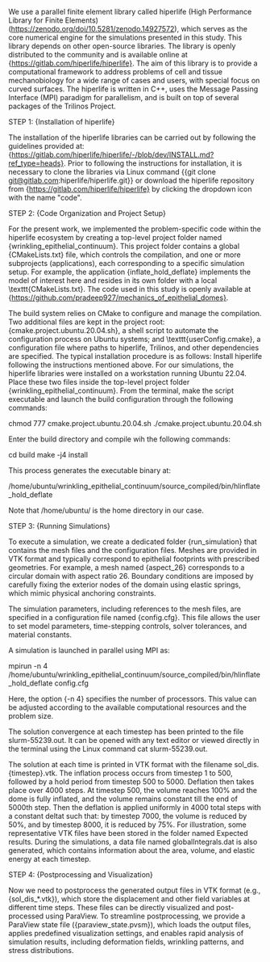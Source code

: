 
We use a parallel finite element library called hiperlife (High Performance Library for Finite Elements) (https://zenodo.org/doi/10.5281/zenodo.14927572), which serves as the core numerical engine for the simulations presented in this study. This library depends on other open-source libraries. The library is openly distributed to the community and is available online at {https://gitlab.com/hiperlife/hiperlife}. The aim of this library is to provide a computational framework to address problems of cell and tissue mechanobiology for a wide range of cases and users, with special focus on curved surfaces. The hiperlife is written in C++, uses the Message Passing Interface (MPI) paradigm for parallelism, and is built on top of several packages of the Trilinos Project. 

STEP 1: {Installation of hiperlife}

The installation of the hiperlife libraries can be carried out by following the guidelines provided at: {https://gitlab.com/hiperlife/hiperlife/-/blob/dev/INSTALL.md?ref_type=heads}. Prior to following the instructions for installation, it is necessary to clone the libraries via  Linux command {{git clone git@gitlab.com:hiperlife/hiperlife.git}} or download the hiperlife repository from {https://gitlab.com/hiperlife/hiperlife} by clicking the dropdown icon with the name "code".

STEP 2: {Code Organization and Project Setup}

For the present work, we implemented the problem-specific code within the hiperlife ecosystem by creating a top-level project folder named {wrinkling_epithelial_continuum}. This project folder contains a global {CMakeLists.txt} file, which controls the compilation, and one or more subprojects (applications), each corresponding to a specific simulation setup. For example, the application {inflate_hold_deflate} implements the model of interest here and resides in its own folder with a local \texttt{CMakeLists.txt}.
 The code used in this study is openly available at {https://github.com/pradeep927/mechanics_of_epithelial_domes}.

The build system relies on CMake to configure and manage the compilation. Two additional files are kept in the project root: {cmake.project.ubuntu.20.04.sh}, a shell script to automate the configuration process on Ubuntu systems; and \texttt{userConfig.cmake}, a configuration file where paths to hiperlife, Trilinos, and other dependencies are specified. The typical installation procedure is as follows: Install hiperlife following the instructions mentioned above. For our simulations, the hiperlife libraries were installed on a workstation running Ubuntu 22.04. Place these two files inside the top-level project folder {wrinkling_epithelial_continuum}. From the terminal, make the script executable and launch the build configuration through the following commands:

chmod 777 cmake.project.ubuntu.20.04.sh
./cmake.project.ubuntu.20.04.sh


Enter the build directory and compile wih the following commands:

cd build
make -j4 install


This process generates the executable binary at:

/home/ubuntu/wrinkling_epithelial_continuum/source_compiled/bin/hlinflate_hold_deflate

Note that /home/ubuntu/ is the home directory in our case. 

STEP 3: {Running Simulations}

To execute a simulation, we create a dedicated folder {run_simulation} that contains the mesh files and the configuration files. Meshes are provided in VTK format and typically correspond to epithelial footprints with prescribed geometries. For example, a mesh named {aspect_26} corresponds to a circular domain with aspect ratio 26. Boundary conditions are imposed by carefully fixing the exterior nodes of the domain using elastic springs, which mimic physical anchoring constraints.

The simulation parameters, including references to the mesh files, are specified in a configuration file named {config.cfg}. This file allows the user to set model parameters, time-stepping controls, solver tolerances, and material constants.

A simulation is launched in parallel using MPI as:

mpirun -n 4 /home/ubuntu/wrinkling_epithelial_continuum/source_compiled/bin/hlinflate_hold_deflate config.cfg



Here, the option {-n 4} specifies the number of processors. This value can be adjusted according to the available computational resources and the problem size.

The solution convergence at each timestep has been printed to the file slurm-55239.out. It can be opened with any text editor or viewed directly in the terminal using the Linux command cat slurm-55239.out.

The solution at each time is printed in VTK format with the filename sol_dis.{timestep}.vtk. The inflation process occurs from timestep 1 to 500, followed by a hold period from timestep 500 to 5000. Deflation then takes place over 4000 steps. At timestep 500, the volume reaches 100% and the dome is fully inflated, and the volume remains constant till the end of 5000th step. Then the deflation is applied uniformly in 4000 total steps with a constant deltat such that: by timestep 7000, the volume is reduced by 50%, and by timestep 8000, it is reduced by 75%. For illustration, some representative VTK files have been stored in the folder named Expected results. During the simulations, a data file named globalIntegrals.dat is also generated, which contains information about the area, volume, and elastic energy at each timestep.  

STEP 4: {Postprocessing and Visualization}

Now we need to postprocess the generated output files in VTK format (e.g., {sol_dis_*.vtk}), which store the displacement and other field variables at different time steps. These files can be directly visualized and post-processed using ParaView. To streamline postprocessing, we provide a ParaView state file ({paraview_state.pvsm}), which loads the output files, applies predefined visualization settings, and enables rapid analysis of simulation results, including deformation fields, wrinkling patterns, and stress distributions.
